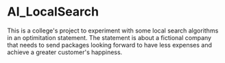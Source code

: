 # AI_LocalSearch

This is a college's project to experiment with some local search algorithms in an optimitation statement.
The statement is about a fictional company that needs to send packages looking forward to have less expenses and achieve a greater customer's happiness.
